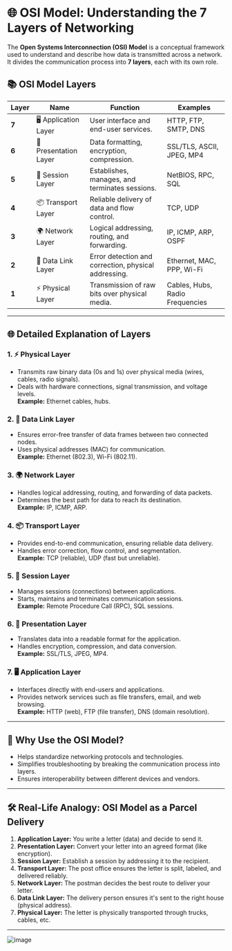# 🌐 OSI Model: Understanding the 7 Layers of Networking

The **Open Systems Interconnection (OSI) Model** is a conceptual framework used to understand and describe how data is transmitted across a network. It divides the communication process into **7 layers**, each with its own role.



## 📚 OSI Model Layers

| **Layer** | **Name**              | **Function**                                      | **Examples**                         |
|-----------|-----------------------|--------------------------------------------------|---------------------------------------|
| **7**     | 🖥️ Application Layer  | User interface and end-user services.            | HTTP, FTP, SMTP, DNS                  |
| **6**     | 🎨 Presentation Layer | Data formatting, encryption, compression.        | SSL/TLS, ASCII, JPEG, MP4             |
| **5**     | 🔗 Session Layer      | Establishes, manages, and terminates sessions.   | NetBIOS, RPC, SQL                     |
| **4**     | 📦 Transport Layer    | Reliable delivery of data and flow control.      | TCP, UDP                              |
| **3**     | 🌍 Network Layer      | Logical addressing, routing, and forwarding.     | IP, ICMP, ARP, OSPF                   |
| **2**     | 🛜 Data Link Layer    | Error detection and correction, physical addressing. | Ethernet, MAC, PPP, Wi-Fi         |
| **1**     | ⚡ Physical Layer     | Transmission of raw bits over physical media.    | Cables, Hubs, Radio Frequencies       |

---

## 🌐 Detailed Explanation of Layers

### 1. **⚡ Physical Layer**
- Transmits raw binary data (0s and 1s) over physical media (wires, cables, radio signals).
- Deals with hardware connections, signal transmission, and voltage levels.  
**Example:** Ethernet cables, hubs.



### 2. **🛜 Data Link Layer**
- Ensures error-free transfer of data frames between two connected nodes.
- Uses physical addresses (MAC) for communication.  
**Example:** Ethernet (802.3), Wi-Fi (802.11).



### 3. **🌍 Network Layer**
- Handles logical addressing, routing, and forwarding of data packets.
- Determines the best path for data to reach its destination.  
**Example:** IP, ICMP, ARP.



### 4. **📦 Transport Layer**
- Provides end-to-end communication, ensuring reliable data delivery.
- Handles error correction, flow control, and segmentation.  
**Example:** TCP (reliable), UDP (fast but unreliable).



### 5. **🔗 Session Layer**
- Manages sessions (connections) between applications.
- Starts, maintains and terminates communication sessions.  
**Example:** Remote Procedure Call (RPC), SQL sessions.



### 6. **🎨 Presentation Layer**
- Translates data into a readable format for the application.
- Handles encryption, compression, and data conversion.  
**Example:** SSL/TLS, JPEG, MP4.



### 7. **🖥️ Application Layer**
- Interfaces directly with end-users and applications.
- Provides network services such as file transfers, email, and web browsing.  
**Example:** HTTP (web), FTP (file transfer), DNS (domain resolution).

---

## 🎯 Why Use the OSI Model?

- Helps standardize networking protocols and technologies.  
- Simplifies troubleshooting by breaking the communication process into layers.  
- Ensures interoperability between different devices and vendors.  

---

## 🛠 Real-Life Analogy: OSI Model as a Parcel Delivery

1. **Application Layer:** You write a letter (data) and decide to send it.  
2. **Presentation Layer:** Convert your letter into an agreed format (like encryption).  
3. **Session Layer:** Establish a session by addressing it to the recipient.  
4. **Transport Layer:** The post office ensures the letter is split, labeled, and delivered reliably.  
5. **Network Layer:** The postman decides the best route to deliver your letter.  
6. **Data Link Layer:** The delivery person ensures it's sent to the right house (physical address).  
7. **Physical Layer:** The letter is physically transported through trucks, cables, etc.  

---
![image](https://github.com/user-attachments/assets/72ab2019-24e5-4af3-b0cb-fb9f125d7882)


